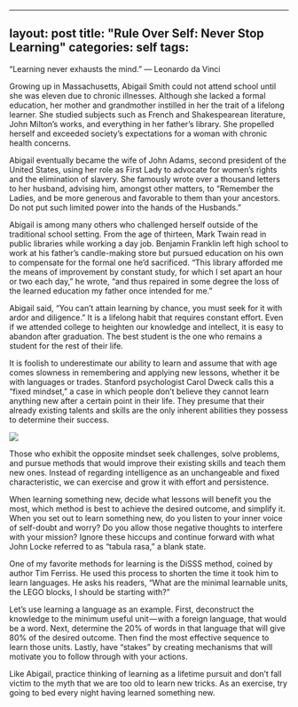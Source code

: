 
---
layout: post
title:  "Rule Over Self: Never Stop Learning"
categories: self
tags: 
---

“Learning never exhausts the mind.”
— Leonardo da Vinci

Growing up in Massachusetts, Abigail Smith could not attend school until she was eleven due to chronic illnesses. Although she lacked a formal education, her mother and grandmother instilled in her the trait of a lifelong learner. She studied subjects such as French and Shakespearean literature, John Milton’s works, and everything in her father’s library. She propelled herself and exceeded society’s expectations for a woman with chronic health concerns.

Abigail eventually became the wife of John Adams, second president of the United States, using her role as First Lady to advocate for women’s rights and the elimination of slavery. She famously wrote over a thousand letters to her husband, advising him, amongst other matters, to “Remember the Ladies, and be more generous and favorable to them than your ancestors. Do not put such limited power into the hands of the Husbands.”

Abigail is among many others who challenged herself outside of the traditional school setting. From the age of thirteen, Mark Twain read in public libraries while working a day job. Benjamin Franklin left high school to work at his father’s candle-making store but pursued education on his own to compensate for the formal one he’d sacrificed. “This library afforded me the means of improvement by constant study, for which I set apart an hour or two each day,” he wrote, “and thus repaired in some degree the loss of the learned education my father once intended for me.”

Abigail said, “You can’t attain learning by chance, you must seek for it with ardor and diligence.” It is a lifelong habit that requires constant effort. Even if we attended college to heighten our knowledge and intellect, it is easy to abandon after graduation. The best student is the one who remains a student for the rest of their life.

It is foolish to underestimate our ability to learn and assume that with age comes slowness in remembering and applying new lessons, whether it be with languages or trades. Stanford psychologist Carol Dweck calls this a “fixed mindset,” a case in which people don’t believe they cannot learn anything new after a certain point in their life. They presume that their already existing talents and skills are the only inherent abilities they possess to determine their success.

<img src="http://note.link.com.de/media/never-stop-learning.jpg" />


Those who exhibit the opposite mindset seek challenges, solve problems, and pursue methods that would improve their existing skills and teach them new ones. Instead of regarding intelligence as an unchangeable and fixed characteristic, we can exercise and grow it with effort and persistence.

When learning something new, decide what lessons will benefit you the most, which method is best to achieve the desired outcome, and simplify it. When you set out to learn something new, do you listen to your inner voice of self-doubt and worry? Do you allow those negative thoughts to interfere with your mission? Ignore these hiccups and continue forward with what John Locke referred to as “tabula rasa,” a blank state.

One of my favorite methods for learning is the DiSSS method, coined by author Tim Ferriss. He used this process to shorten the time it took him to learn languages. He asks his readers, “What are the minimal learnable units, the LEGO blocks, I should be starting with?”

Let’s use learning a language as an example. First, deconstruct the knowledge to the minimum useful unit — with a foreign language, that would be a word. Next, determine the 20% of words in that language that will give 80% of the desired outcome. Then find the most effective sequence to learn those units. Lastly, have “stakes” by creating mechanisms that will motivate you to follow through with your actions.

Like Abigail, practice thinking of learning as a lifetime pursuit and don’t fall victim to the myth that we are too old to learn new tricks. As an exercise, try going to bed every night having learned something new.